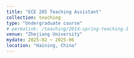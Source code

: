 ```yaml
---
title: "ECE 285 Teaching Assistant"
collection: teaching
type: "Undergraduate course"
# permalink: /teaching/2014-spring-teaching-1
venue: "Zhejiang University"
mydate: 2025-02 ~ 2025-06
location: "Haining, China"
---
```

